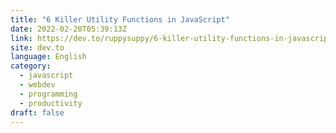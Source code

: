 ```yaml
---
title: "6 Killer Utility Functions in JavaScript"
date: 2022-02-20T05:39:13Z
link: https://dev.to/ruppysuppy/6-killer-utility-functions-in-javascript-1j68?utm_medium=RSS&utm_source=news.12bit.vn
site: dev.to
language: English
category:
  - javascript
  - webdev
  - programming
  - productivity
draft: false
---
```

